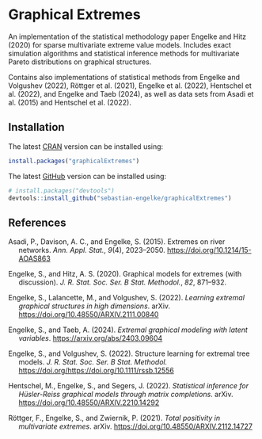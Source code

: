 
<!-- README.md is generated from README.Rmd, using `rmarkdown::render()`. Please edit that file -->

# Graphical Extremes

An implementation of the statistical methodology paper Engelke and Hitz
(2020) for sparse multivariate extreme value models. Includes exact
simulation algorithms and statistical inference methods for multivariate
Pareto distributions on graphical structures.

Contains also implementations of statistical methods from Engelke and
Volgushev (2022), Röttger et al. (2021), Engelke et al. (2022),
Hentschel et al. (2022), and Engelke and Taeb (2024), as well as data
sets from Asadi et al. (2015) and Hentschel et al. (2022).

## Installation

The latest [CRAN](https://cran.r-project.org/package=graphicalExtremes)
version can be installed using:

``` r
install.packages("graphicalExtremes")
```

The latest
[GitHub](https://github.com/sebastian-engelke/graphicalExtremes) version
can be installed using:

``` r
# install.packages("devtools")
devtools::install_github("sebastian-engelke/graphicalExtremes")
```

## References

<div id="refs" class="references csl-bib-body hanging-indent"
line-spacing="2">

<div id="ref-asadi2015" class="csl-entry">

Asadi, P., Davison, A. C., and Engelke, S. (2015). Extremes on river
networks. *Ann. Appl. Stat.*, *9*(4), 2023–2050.
<https://doi.org/10.1214/15-AOAS863>

</div>

<div id="ref-eng2019" class="csl-entry">

Engelke, S., and Hitz, A. S. (2020). Graphical models for extremes (with
discussion). *J. R. Stat. Soc. Ser. B Stat. Methodol.*, *82*, 871–932.

</div>

<div id="ref-eng2022a" class="csl-entry">

Engelke, S., Lalancette, M., and Volgushev, S. (2022). *Learning
extremal graphical structures in high dimensions*. arXiv.
<https://doi.org/10.48550/ARXIV.2111.00840>

</div>

<div id="ref-engelkeTaeb2024" class="csl-entry">

Engelke, S., and Taeb, A. (2024). *Extremal graphical modeling with
latent variables*. <https://arxiv.org/abs/2403.09604>

</div>

<div id="ref-eng2020" class="csl-entry">

Engelke, S., and Volgushev, S. (2022). Structure learning for extremal
tree models. *J. R. Stat. Soc. Ser. B Stat. Methodol.*
https://doi.org/<https://doi.org/10.1111/rssb.12556>

</div>

<div id="ref-hen2022" class="csl-entry">

Hentschel, M., Engelke, S., and Segers, J. (2022). *Statistical
inference for Hüsler-Reiss graphical models through matrix completions*.
arXiv. <https://doi.org/10.48550/ARXIV.2210.14292>

</div>

<div id="ref-roe2021" class="csl-entry">

Röttger, F., Engelke, S., and Zwiernik, P. (2021). *Total positivity in
multivariate extremes*. arXiv.
<https://doi.org/10.48550/ARXIV.2112.14727>

</div>

</div>
